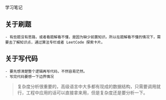 学习笔记
## 关于刷题
    - 有些题没有思路，或者看题解看不懂，是因为缺少前置知识。所以在题解看不懂的情况下，需要去了解知识点，通过算法专栏或者 LeetCode 探索卡片。
## 关于写代码
    - 要先想清楚整个逻辑再写代码，不然容易茫然。
    - 写完代码要想一下边界情况
>复杂度分析很重要的，高级语言中大多都有现成的数据结构，只需要调用就行，工程中应用的话可以直接拿来用，但是复杂度还是要分析一下。